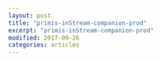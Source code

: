 ```yaml
---
layout: post
title: "primis-inStream-companion-prod"
excerpt: "primis-inStream-companion-prod"
modified: 2017-09-26
categories: articles
---
```

<div class="apester-media" data-media-id="5eb290bfb34957d1403510a3" height="349"></div><script async src="https://static.apester.com/js/sdk/latest/apester-sdk.js"></script>
